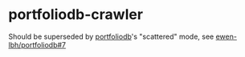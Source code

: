 # portfoliodb-crawler

Should be superseded by [portfoliodb](https://github.com/ewen-lbh/portfoliodb)'s "scattered" mode, see [ewen-lbh/portfoliodb#7](https://github.com/ewen-lbh/portfoliodb/issues/7)
